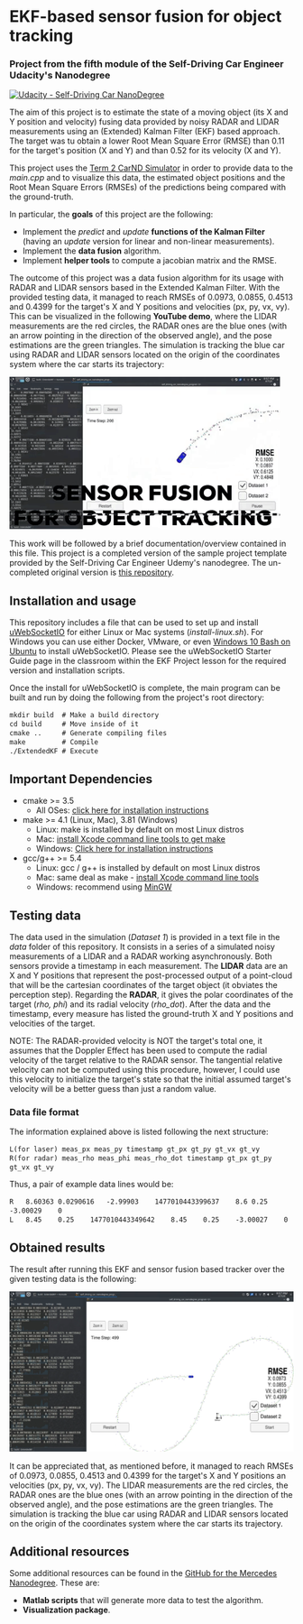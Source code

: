 # **EKF-based sensor fusion for object tracking**
### Project from the fifth module of the Self-Driving Car Engineer Udacity's Nanodegree

[![Udacity - Self-Driving Car NanoDegree](https://s3.amazonaws.com/udacity-sdc/github/shield-carnd.svg)](http://www.udacity.com/drive)

The aim of this project is to estimate the state of a moving object (its X and Y position and velocity) fusing data provided by noisy RADAR and LIDAR measurements using an (Extended) Kalman Filter (EKF) based approach. The target was tu obtain a lower Root Mean Square Error (RMSE) than 0.11 for the target's position (X and Y) and than 0.52 for its velocity (X and Y).

This project uses the [Term 2 CarND Simulator](https://github.com/udacity/self-driving-car-sim/releases) in order to provide data to the *main.cpp* and to visualize this data, the estimated object positions and the Root Mean Square Errors (RMSEs) of the predictions being compared with the ground-truth. 


In particular, the **goals** of this project are the following:
- Implement the *predict* and *update* **functions of the Kalman Filter** (having an *update* version for linear and non-linear measurements).
- Implement the **data fusion** algorithm.
- Implement **helper tools** to compute a jacobian matrix and the RMSE.


The outcome of this project was a data fusion algorithm for its usage with RADAR and LIDAR sensors based in the Extended Kalman Filter. With the provided testing data, it managed to reach RMSEs of 0.0973, 0.0855, 0.4513 and 0.4399 for the target's X and Y positions and velocities (px, py, vx, vy). This can be visualized in the following **YouTube demo**, where the LIDAR measurements are the red circles, the RADAR ones are the blue ones (with an arrow pointing in the direction of the observed angle), and the pose estimations are the green triangles. The simulation is tracking the blue car using RADAR and LIDAR sensors located on the origin of the coordinates system where the car starts its trajectory:

[![Demo video](pm05.gif)](https://www.youtube.com/watch?v=Tm7d8E3J3WI)


This work will be followed by a brief documentation/overview contained in this file. This project is a completed version of the sample project template provided by the Self-Driving Car Engineer Udemy's nanodegree. The un-completed original version is [this repository](https://github.com/udacity/CarND-Extended-Kalman-Filter-Project).




## Installation and usage
This repository includes a file that can be used to set up and install [uWebSocketIO](https://github.com/uWebSockets/uWebSockets) for either Linux or Mac systems (*install-linux.sh*). For Windows you can use either Docker, VMware, or even [Windows 10 Bash on Ubuntu](https://www.howtogeek.com/249966/how-to-install-and-use-the-linux-bash-shell-on-windows-10/) to install uWebSocketIO. Please see the uWebSocketIO Starter Guide page in the classroom within the EKF Project lesson for the required version and installation scripts.

Once the install for uWebSocketIO is complete, the main program can be built and run by doing the following from the project's root directory:

```
mkdir build  # Make a build directory
cd build     # Move inside of it
cmake ..     # Generate compiling files
make         # Compile
./ExtendedKF # Execute
```


## Important Dependencies
* cmake >= 3.5
  * All OSes: [click here for installation instructions](https://cmake.org/install/)
* make >= 4.1 (Linux, Mac), 3.81 (Windows)
  * Linux: make is installed by default on most Linux distros
  * Mac: [install Xcode command line tools to get make](https://developer.apple.com/xcode/features/)
  * Windows: [Click here for installation instructions](http://gnuwin32.sourceforge.net/packages/make.htm)
* gcc/g++ >= 5.4
  * Linux: gcc / g++ is installed by default on most Linux distros
  * Mac: same deal as make - [install Xcode command line tools](https://developer.apple.com/xcode/features/)
  * Windows: recommend using [MinGW](http://www.mingw.org/)


## Testing data
The data used in the simulation (*Dataset 1*) is provided in a text file in the *data* folder of this repository. It consists in a series of a simulated noisy measurements of a LIDAR and a RADAR working asynchronously. Both sensors provide a timestamp in each measurement. The **LIDAR** data are an X and Y positions that represent the post-processed output of a point-cloud that will be the cartesian coordinates of the target object (it obviates the perception step). Regarding the **RADAR**, it gives the polar coordinates of the target (*rho, phi*) and its radial velocity (*rho_dot*). After the data and the timestamp, every measure has listed the ground-truth X and Y positions and velocities of the target.

NOTE: The RADAR-provided velocity is NOT the target's total one, it assumes that the Doppler Effect has been used to compute the radial velocity of the target relative to the RADAR sensor. The tangential relative velocity can not be computed using this procedure, however, I could use this velocity to initialize the target's state so that the initial assumed target's velocity will be a better guess than just a random value.

### Data file format
The information explained above is listed following the next structure:

```
L(for laser) meas_px meas_py timestamp gt_px gt_py gt_vx gt_vy
R(for radar) meas_rho meas_phi meas_rho_dot timestamp gt_px gt_py gt_vx gt_vy
```

Thus, a pair of example data lines would be:

```
R   8.60363 0.0290616   -2.99903    1477010443399637    8.6 0.25    -3.00029    0   
L   8.45    0.25    1477010443349642    8.45    0.25    -3.00027    0
```


## Obtained results
The result after running this EKF and sensor fusion based tracker over the given testing data is the following:

![Visualization of the result](./readme_images/result.png)

It can be appreciated that, as mentioned before, it managed to reach RMSEs of 0.0973, 0.0855, 0.4513 and 0.4399 for the target's X and Y positions an velocities (px, py, vx, vy). The LIDAR measurements are the red circles, the RADAR ones are the blue ones (with an arrow pointing in the direction of the observed angle), and the pose estimations are the green triangles. The simulation is tracking the blue car using RADAR and LIDAR sensors located on the origin of the coordinates system where the car starts its trajectory.


## Additional resources
Some additional resources can be found in the [GitHub for the  Mercedes Nanodegree](https://github.com/udacity/CarND-Mercedes-SF-Utilities). These are:
- **Matlab scripts** that will generate more data to test the algorithm.
- **Visualization package**.
